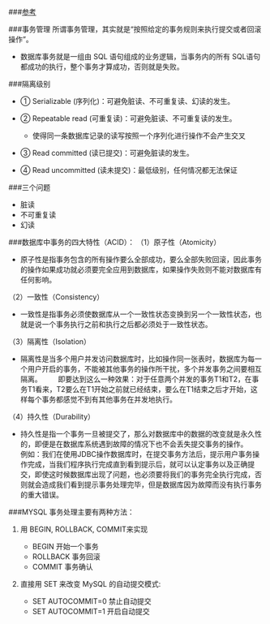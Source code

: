 ###[参考](https://www.jianshu.com/p/7e21c405a9ed)

###事务管理
所谓事务管理，其实就是“按照给定的事务规则来执行提交或者回滚操作”。
- 数据库事务就是一组由 SQL 语句组成的业务逻辑，当事务内的所有 SQL语句都成功的执行，整个事务才算成功，否则就是失败。

###隔离级别
- ① Serializable (序列化)：可避免脏读、不可重复读、幻读的发生。

- ② Repeatable read (可重复读)：可避免脏读、不可重复读的发生。
    - 使得同一条数据库记录的读写按照一个序列化进行操作不会产生交叉
    
- ③ Read committed (读已提交)：可避免脏读的发生。

- ④ Read uncommitted (读未提交)：最低级别，任何情况都无法保证

###三个问题
- 脏读
- 不可重复读
- 幻读

###数据库中事务的四大特性（ACID）：
（1）原子性（Atomicity）

- 原子性是指事务包含的所有操作要么全部成功，要么全部失败回滚，因此事务的操作如果成功就必须要完全应用到数据库，如果操作失败则不能对数据库有任何影响。

（2）一致性（Consistency）

- 一致性是指事务必须使数据库从一个一致性状态变换到另一个一致性状态，也就是说一个事务执行之前和执行之后都必须处于一致性状态。

（3）隔离性（Isolation）

- 隔离性是当多个用户并发访问数据库时，比如操作同一张表时，数据库为每一个用户开启的事务，不能被其他事务的操作所干扰，多个并发事务之间要相互隔离。
  即要达到这么一种效果：对于任意两个并发的事务T1和T2，在事务T1看来，T2要么在T1开始之前就已经结束，要么在T1结束之后才开始，这样每个事务都感觉不到有其他事务在并发地执行。

（4）持久性（Durability）

- 持久性是指一个事务一旦被提交了，那么对数据库中的数据的改变就是永久性的，即便是在数据库系统遇到故障的情况下也不会丢失提交事务的操作。
  例如：我们在使用JDBC操作数据库时，在提交事务方法后，提示用户事务操作完成，当我们程序执行完成直到看到提示后，就可以认定事务以及正确提交，即使这时候数据库出现了问题，也必须要将我们的事务完全执行完成，否则就会造成我们看到提示事务处理完毕，但是数据库因为故障而没有执行事务的重大错误。

###MYSQL 事务处理主要有两种方法：
1. 用 BEGIN, ROLLBACK, COMMIT来实现

   - BEGIN 开始一个事务
   - ROLLBACK 事务回滚
   - COMMIT 事务确认
   
2. 直接用 SET 来改变 MySQL 的自动提交模式:

   - SET AUTOCOMMIT=0 禁止自动提交
   - SET AUTOCOMMIT=1 开启自动提交